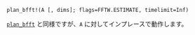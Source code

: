 ```
plan_bfft!(A [, dims]; flags=FFTW.ESTIMATE, timelimit=Inf)
```

[`plan_bfft`](@ref) と同様ですが、`A` に対してインプレースで動作します。
